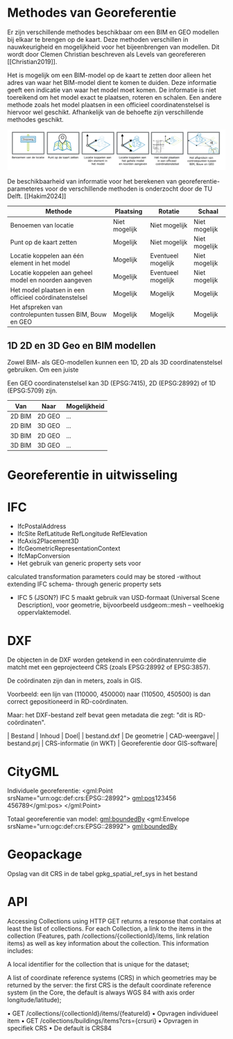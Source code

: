 # Methodes van Georeferentie

Er zijn verschillende methodes beschikbaar om een BIM en GEO modellen bij elkaar te brengen op de kaart. Deze methoden verschillen in nauwkeurigheid en mogelijkheid voor het bijeenbrengen van modellen. Dit wordt door Clemen Christian beschreven als Levels van georefereren [[Christian2019]].

Het is mogelijk om een BIM-model op de kaart te zetten door alleen het adres van waar het BIM-model dient te komen te duiden. Deze informatie geeft een indicatie van waar het model moet komen. De informatie is niet toereikend om het model exact te plaatsen, roteren en schalen. Een andere methode zoals het model plaatsen in een officieel coordinatenstelsel is hiervoor wel geschikt. Afhankelijk van de behoefte zijn verschillende methodes geschikt.

![Verschillende opties van georefereren schematisch weergegeven](media/georefereren_opties.png "Verschillende opties van georefereren schematisch weergegeven")

De beschikbaarheid van informatie voor het berekenen van georeferentie-parameteres voor de verschillende methoden is onderzocht door de TU Delft. [[Hakim2024]] 

| Methode                                                   | Plaatsing     |  Rotatie      | Schaal        |
| -------------------------------------------------------   | ------------- | ------------- | ------------- |
| Benoemen van locatie                                      | Niet mogelijk | Niet mogelijk | Niet mogelijk | 
| Punt op de kaart zetten                                   | Mogelijk      | Niet mogelijk | Niet mogelijk |
| Locatie koppelen aan één element in het model             | Mogelijk      | Eventueel mogelijk | Niet mogelijk |
| Locatie koppelen aan geheel model en noorden aangeven     | Mogelijk      | Eventueel mogelijk | Niet mogelijk |
| Het model plaatsen in een officieel coördinatenstelsel    | Mogelijk      | Mogelijk              | Mogelijk |
| Het afspreken van controlepunten tussen BIM, Bouw en GEO  | Mogelijk      | Mogelijk | Mogelijk |

## 1D 2D en 3D Geo en BIM modellen

Zowel BIM- als GEO-modellen kunnen een 1D, 2D als 3D coordinatenstelsel gebruiken. Om een juiste  

Een GEO coordinatenstelsel kan 3D (EPSG:7415), 2D (EPSG:28992) of 1D (EPSG:5709) zijn. 

| Van           | Naar      |  Mogelijkheid | 
| -----------   | -------   | ------------- |
| 2D BIM        | 2D GEO    | ... | 
| 2D BIM        | 3D GEO    | ... | 
| 3D BIM        | 2D GEO    | ... | 
| 3D BIM        | 3D GEO    | ... | 

# Georeferentie in uitwisseling
# IFC
- IfcPostalAddress
- IfcSite RefLatitude RefLongitude RefElevation
- IfcAxis2Placement3D
- IfcGeometricRepresentationContext
- IfcMapConversion 
- Het gebruik van generic property sets voor 

calculated transformation parameters could may be stored -without extending IFC schema- through generic property sets

- IFC 5 (JSON?)
IFC 5 maakt gebruik van USD-formaat (Universal Scene Description), voor geometrie, bijvoorbeeld usdgeom::mesh – veelhoekig oppervlaktemodel.

# DXF
De objecten in de DXF worden getekend in een coördinatenruimte die matcht met een geprojecteerd CRS (zoals EPSG:28992 of EPSG:3857).

De coördinaten zijn dan in meters, zoals in GIS.

Voorbeeld: een lijn van (110000, 450000) naar (110500, 450500) is dan correct gepositioneerd in RD-coördinaten.

Maar: het DXF-bestand zelf bevat geen metadata die zegt: "dit is RD-coördinaten".

| Bestand	| Inhoud | 	Doel| 
| bestand.dxf	| De geometrie	| CAD-weergave| 
| bestand.prj	| CRS-informatie (in WKT)	| Georeferentie door GIS-software| 

# CityGML 

Individuele georeferentie:
<gml:Point srsName="urn:ogc:def:crs:EPSG::28992">
  <gml:pos>123456 456789</gml:pos>
</gml:Point>

Totaal georeferentie van model: 
<gml:boundedBy>
  <gml:Envelope srsName="urn:ogc:def:crs:EPSG::28992">
<gml:boundedBy>

# Geopackage
Opslag van dit CRS in de tabel gpkg_spatial_ref_sys in het bestand

# API

Accessing Collections using HTTP GET returns a response that contains at least the list of collections. For each Collection, a link to the items in the collection (Features, path /collections/{collectionId}/items, link relation items) as well as key information about the collection. This information includes:

A local identifier for the collection that is unique for the dataset;

A list of coordinate reference systems (CRS) in which geometries may be returned by the server: the first CRS is the default coordinate reference system (in the Core, the default is always WGS 84 with axis order longitude/latitude);

▪ GET /collections/{collectionId}/items/{featureId}
  ▪ Opvragen individueel item
▪ GET /collections/buildings/items?crs={crsuri}
  ▪ Opvragen in specifiek CRS
  ▪ De default is CRS84
